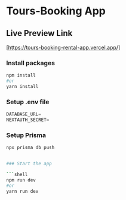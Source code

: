 # Tours-Booking App

## Live Preview Link

[https://tours-booking-rental-app.vercel.app/]

### Install packages

```bash
npm install
#or
yarn install
```

### Setup .env file

```js
DATABASE_URL=
NEXTAUTH_SECRET=

```

### Setup Prisma

````bash
npx prisma db push


### Start the app

```shell
npm run dev
#or
yarn run dev
````
